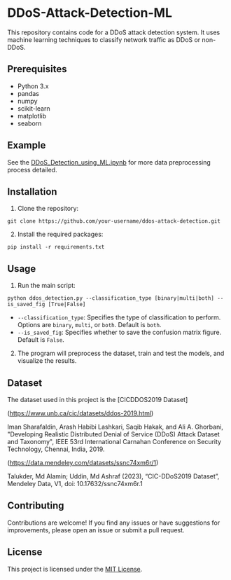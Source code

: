 # DDoS-Attack-Detection-ML

This repository contains code for a DDoS attack detection system. It uses machine learning techniques to classify network traffic as DDoS or non-DDoS.

## Prerequisites

- Python 3.x
- pandas
- numpy
- scikit-learn
- matplotlib
- seaborn


## Example

See the [DDoS_Detection_using_ML.ipynb](https://github.com/your-username/ddos-attack-detection/blob/main/examples/DDoS_Detection_using_ML.ipynb) for more data preprocessing process detailed.

## Installation

1. Clone the repository:
```
git clone https://github.com/your-username/ddos-attack-detection.git
```


2. Install the required packages:
```
pip install -r requirements.txt
```


## Usage

1. Run the main script:

```
python ddos_detection.py --classification_type [binary|multi|both] --is_saved_fig [True|False]
```

- `--classification_type`: Specifies the type of classification to perform. Options are `binary`, `multi`, or `both`. Default is `both`.
- `--is_saved_fig`: Specifies whether to save the confusion matrix figure. Default is `False`.

2. The program will preprocess the dataset, train and test the models, and visualize the results.

## Dataset

The dataset used in this project is the [CICDDOS2019 Dataset]

(https://www.unb.ca/cic/datasets/ddos-2019.html)

Iman Sharafaldin, Arash Habibi Lashkari, Saqib Hakak, and Ali A. Ghorbani, "Developing Realistic Distributed Denial of Service (DDoS) Attack Dataset and Taxonomy", IEEE 53rd International Carnahan Conference on Security Technology, Chennai, India, 2019.

(https://data.mendeley.com/datasets/ssnc74xm6r/1)

Talukder, Md Alamin; Uddin, Md Ashraf (2023), “CIC-DDoS2019 Dataset”, Mendeley Data, V1, doi: 10.17632/ssnc74xm6r.1


## Contributing

Contributions are welcome! If you find any issues or have suggestions for improvements, please open an issue or submit a pull request.

## License

This project is licensed under the [MIT License](LICENSE).